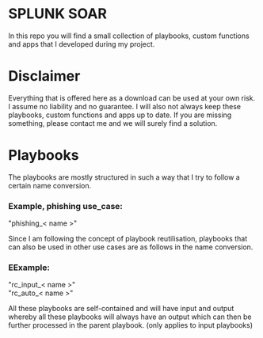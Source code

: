 <h1>SPLUNK SOAR</h1>
In this repo you will find a small collection of playbooks, custom functions and apps that I developed during my project.

<h1>Disclaimer</h1>
Everything that is offered here as a download can be used at your own risk. I assume no liability and no guarantee. I will also not always keep these playbooks, custom functions and apps up to date. If you are missing something, please contact me and we will surely find a solution.

<h1>Playbooks</h1>
The playbooks are mostly structured in such a way that I try to follow a certain name conversion.

<h3>Example, phishing use_case:</h3>
"phishing_< name >"

Since I am following the concept of playbook reutilisation, playbooks that can also be used in other use cases are as follows in the name conversion. 

<h3>EExample:</h3>
"rc_input_< name >"<br>
"rc_auto_< name >"

All these playbooks are self-contained and will have input and output whereby all these playbooks will always have an output which can then be further processed in the parent playbook. (only applies to input playbooks)
